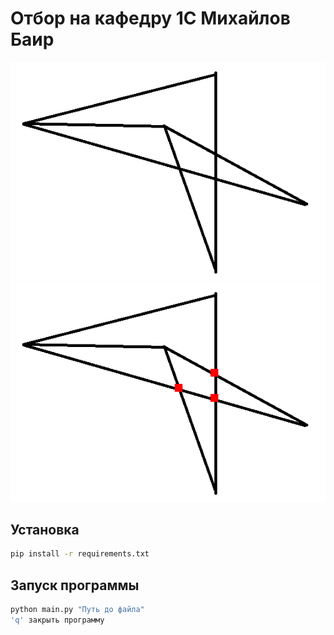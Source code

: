 # Отбор на кафедру 1С Михайлов Баир

![](image.png)
![](result.png)

## Установка


```bash
pip install -r requirements.txt
```

## Запуск программы
```bash
python main.py "Путь до файла"
'q' закрыть программу
```
